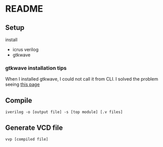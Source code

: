 # README

## Setup
install
- icrus verilog
- gtkwave

### gtkwave installation tips
When I installed gtkwave, I could not call it from CLI.
I solved the problem seeing [this page](https://ughe.github.io/2018/11/06/gtkwave-osx)

## Compile
```
iverilog -o [output file] -s [top module] [.v files]
```

## Generate VCD file
```
vvp [compiled file]
```
